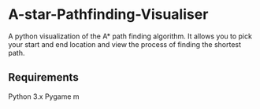 # A-star-Pathfinding-Visualiser
A python visualization of the A* path finding algorithm.
It allows you to pick your start and end location and view the process of finding the shortest path.

## Requirements

Python 3.x
Pygame
m
